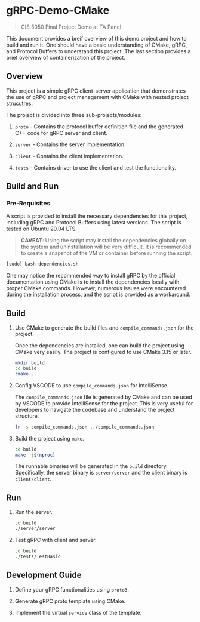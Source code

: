 # gRPC-Demo-CMake

> CIS 5050 Final Project Demo at TA Panel

This document provides a breif overview of this demo project and how to build and run it. One should have a basic understanding of CMake, gRPC, and Protocol Buffers to understand this project. The last section provides a brief overview of containerization of the project.

## Overview

This project is a simple gRPC client-server application that demonstrates the use of gRPC and project management with CMake with nested project strucutres.

The project is divided into three sub-projects/modules:

1. `proto` - Contains the protocol buffer definition file and the generated C++ code for gRPC server and client.

2. `server` - Contains the server implementation.

3. `client` - Contains the client implementation.

4. `tests` - Contains driver to use the client and test the functionality.

## Build and Run

### Pre-Requisites

A script is provided to install the necessary dependencies for this project, including gRPC and Protocol Buffers using latest versions. The script is tested on Ubuntu 20.04 LTS.

> **CAVEAT**: Using the script may install the dependencies globally on the system and uninstallation will be very difficult. It is recommended to create a snapshot of the VM or container before running the script.

```bash
[sudo] bash dependencies.sh
```

One may notice the recommended way to install gRPC by the official documentation using CMake is to install the dependencies locally with proper CMake commands. However, numerous issues were encountered during the installation process, and the script is provided as a workaround.

## Build

1. Use CMake to generate the build files and `compile_commands.json` for the project.

    Once the dependencies are installed, one can build the project using CMake very easily. The project is configured to use CMake 3.15 or later.

    ```bash
    mkdir build
    cd build
    cmake ..
    ```

2. Config VSCODE to use `compile_commands.json` for IntelliSense.

    The `compile_commands.json` file is generated by CMake and can be used by VSCODE to provide IntelliSense for the project. This is very useful for developers to navigate the codebase and understand the project structure.

    ```bash
    ln -s compile_commands.json ../compile_commands.json
    ```

3. Build the project using `make`.

    ```bash
    cd build
    make -j$(nproc)
    ```

    The runnable binaries will be generated in the `build` directory. Specifically, the server binary is `server/server` and the client binary is `client/client`.

## Run

1. Run the server.

    ```bash
    cd build
    ./server/server
    ```

2. Test gRPC with client and server.

    ```bash
    cd build
    ./tests/TestBasic
    ```

## Development Guide

1. Define your gRPC functionalities using `proto3`.

2. Generate gRPC proto template using CMake.

3. Implement the virtual `service` class of the template.
